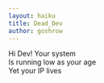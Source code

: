 ```yaml
---
layout: haiku
title: Dead_Dev
author: goshrow
---
```


Hi Dev! Your system<br>
Is running low as your age<br> 
Yet your IP lives<br>
